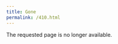 ```yaml
---
title: Gone
permalink: /410.html
---
```


The requested page is no longer available.

<script>plausible("410",{ props: { path: document.location.pathname } });</script>
